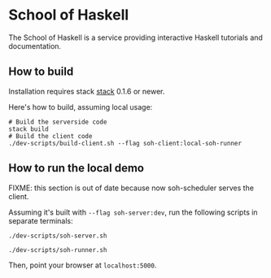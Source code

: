 School of Haskell
=================

The School of Haskell is a service providing interactive Haskell
tutorials and documentation.

How to build
------------

Installation requires stack [stack](https://github.com/commercialhaskell/stack)
0.1.6 or newer.

Here's how to build, assuming local usage:

```
# Build the serverside code
stack build
# Build the client code
./dev-scripts/build-client.sh --flag soh-client:local-soh-runner
```

How to run the local demo
------------------

FIXME: this section is out of date because now soh-scheduler serves
the client.

Assuming it's built with `--flag soh-server:dev`, run the
following scripts in separate terminals:

```
./dev-scripts/soh-server.sh
```

```
./dev-scripts/soh-runner.sh
```

Then, point your browser at `localhost:5000`.
